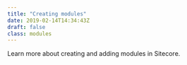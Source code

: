 ```yaml
---
title: "Creating modules"
date: 2019-02-14T14:34:43Z
draft: false
class: modules
---
```


<section class="container" id="">
    <div class="rich-text">
        <div class="reveal rich-text__content">
            <p>Learn more about creating and adding modules in Sitecore.</p>
        </div>
    </div>
</section>